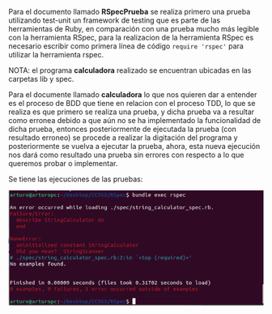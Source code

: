 Para el documento llamado **RSpecPrueba** se realiza primero una prueba utilizando  test-unit un framework de testing que es parte de las herramientas de Ruby, en comparación con una prueba mucho más legible con la herramienta RSpec, para la realizacion de la herramienta RSpec es necesario escribir como primera línea de código `require 'rspec'` para utilizar la herramienta rspec.

NOTA: el programa **calculadora** realizado se encuentran ubicadas en las carpetas lib y spec.

Para el documente llamado **calculadora** lo que nos quieren dar a entender es el proceso de BDD que tiene en relacion con el proceso TDD, lo que se realiza es que primero se realiza una prueba, y dicha prueba va a resultar como erronea debido a que aún no se ha implementado la funcionalidad de dicha prueba, entonces posteriormente de ejecutada la prueba (con resultado erroneo) se procede a realizar la digitación del programa y posteriormente se vuelva a ejecutar la prueba, ahora, esta nueva ejecución nos dará como resultado una prueba sin errores con respecto a lo que queremos probar o implementar.

Se tiene las ejecuciones de las pruebas:

![](https://github.com/Kinartb/CC3S2/blob/main/Actividad_1%3AUso_de_JUnit5_y_RSpec/Imagenes/prueba1.png)



